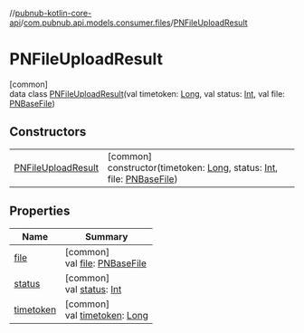 //[pubnub-kotlin-core-api](../../../index.md)/[com.pubnub.api.models.consumer.files](../index.md)/[PNFileUploadResult](index.md)

# PNFileUploadResult

[common]\
data class [PNFileUploadResult](index.md)(val timetoken: [Long](https://kotlinlang.org/api/core/kotlin-stdlib/kotlin/-long/index.html), val status: [Int](https://kotlinlang.org/api/core/kotlin-stdlib/kotlin/-int/index.html), val file: [PNBaseFile](../-p-n-base-file/index.md))

## Constructors

| | |
|---|---|
| [PNFileUploadResult](-p-n-file-upload-result.md) | [common]<br>constructor(timetoken: [Long](https://kotlinlang.org/api/core/kotlin-stdlib/kotlin/-long/index.html), status: [Int](https://kotlinlang.org/api/core/kotlin-stdlib/kotlin/-int/index.html), file: [PNBaseFile](../-p-n-base-file/index.md)) |

## Properties

| Name | Summary |
|---|---|
| [file](file.md) | [common]<br>val [file](file.md): [PNBaseFile](../-p-n-base-file/index.md) |
| [status](status.md) | [common]<br>val [status](status.md): [Int](https://kotlinlang.org/api/core/kotlin-stdlib/kotlin/-int/index.html) |
| [timetoken](timetoken.md) | [common]<br>val [timetoken](timetoken.md): [Long](https://kotlinlang.org/api/core/kotlin-stdlib/kotlin/-long/index.html) |
